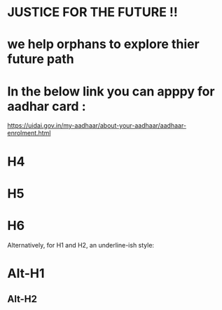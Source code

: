 # JUSTICE FOR THE FUTURE !!
# we help orphans to explore thier future path 
# In the below link you can apppy for aadhar card : 
https://uidai.gov.in/my-aadhaar/about-your-aadhaar/aadhaar-enrolment.html
# H4
# H5
# H6

Alternatively, for H1 and H2, an underline-ish style:

Alt-H1
======

Alt-H2
------
